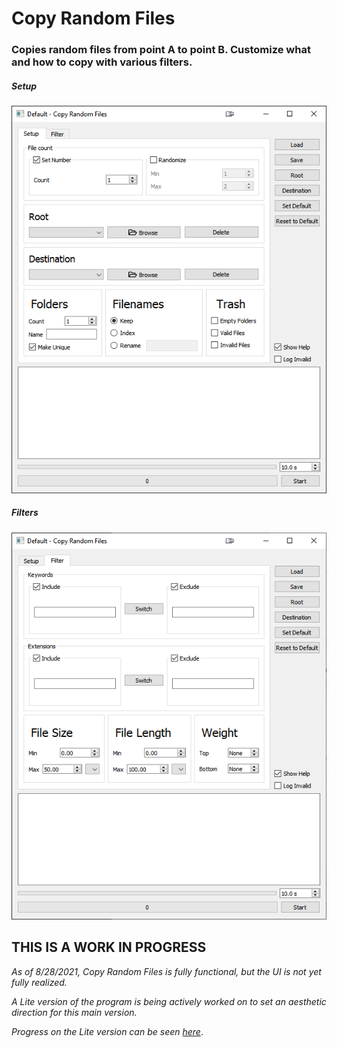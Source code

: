 # Copy Random Files

### Copies random files from point A to point B. Customize what and how to copy with various filters.

##### *Setup*

![Setup](readmeImages/Setup.png)

##### *Filters*

![Filter](readmeImages/Filter.png)

## THIS IS A WORK IN PROGRESS

*As of 8/28/2021, Copy Random Files is fully functional, but the UI is not yet fully realized.*

*A Lite version of the program is being actively worked on to set an aesthetic direction for this main version.*

*Progress on the Lite version can be seen [here](https://github.com/jang-w/Copy-Random-Files-Lite)*.
